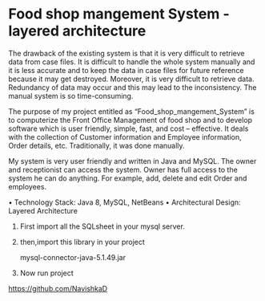 # Food shop mangement System - layered architecture

The drawback of the existing system is that it is very difficult to retrieve data from case files. It is difficult to handle the whole system manually and it is less accurate and to keep the data in case files for future reference because it may get destroyed. Moreover, it is very difficult to retrieve data. Redundancy of data may occur and this may lead to the inconsistency. The manual system is so time-consuming.

The purpose of my project entitled as “Food_shop_mangement_System” is to computerize the Front Office Management of food shop and to develop software which is user friendly, simple, fast, and cost – effective. It deals with the collection of Customer information and Employee information, Order details, etc. Traditionally, it was done manually.

My system is very user friendly and written in Java and MySQL. The owner and receptionist can access the system. Owner has full access to the system he can do anything. For example, add, delete and edit Order and employees. 



• Technology Stack: Java 8, MySQL, NetBeans
• Architectural Design: Layered Architecture




1. First import all the SQLsheet in your mysql server.

2. then,import this library in your project

	mysql-connector-java-5.1.49.jar

3. Now run project 


https://github.com/NavishkaD


